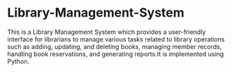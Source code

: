 # Library-Management-System
This is a Library Management System which provides a user-friendly interface for librarians to manage various tasks related to library operations such as adding, updating, and deleting books, managing member records, handling book reservations, and generating reports.It is implemented using Python.
